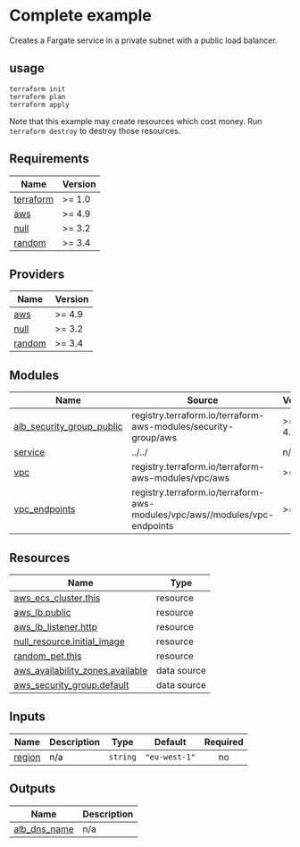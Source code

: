 # Complete example

Creates a Fargate service in a private subnet with a public load balancer.

## usage

```
terraform init
terraform plan
terraform apply
```

Note that this example may create resources which cost money. Run `terraform destroy` to destroy those resources.

<!-- BEGINNING OF PRE-COMMIT-TERRAFORM DOCS HOOK -->
## Requirements

| Name | Version |
|------|---------|
| <a name="requirement_terraform"></a> [terraform](#requirement\_terraform) | >= 1.0 |
| <a name="requirement_aws"></a> [aws](#requirement\_aws) | >= 4.9 |
| <a name="requirement_null"></a> [null](#requirement\_null) | >= 3.2 |
| <a name="requirement_random"></a> [random](#requirement\_random) | >= 3.4 |

## Providers

| Name | Version |
|------|---------|
| <a name="provider_aws"></a> [aws](#provider\_aws) | >= 4.9 |
| <a name="provider_null"></a> [null](#provider\_null) | >= 3.2 |
| <a name="provider_random"></a> [random](#provider\_random) | >= 3.4 |

## Modules

| Name | Source | Version |
|------|--------|---------|
| <a name="module_alb_security_group_public"></a> [alb\_security\_group\_public](#module\_alb\_security\_group\_public) | registry.terraform.io/terraform-aws-modules/security-group/aws | >= 4.17 |
| <a name="module_service"></a> [service](#module\_service) | ../../ | n/a |
| <a name="module_vpc"></a> [vpc](#module\_vpc) | registry.terraform.io/terraform-aws-modules/vpc/aws | >= 4.0 |
| <a name="module_vpc_endpoints"></a> [vpc\_endpoints](#module\_vpc\_endpoints) | registry.terraform.io/terraform-aws-modules/vpc/aws//modules/vpc-endpoints | >= 4.0 |

## Resources

| Name | Type |
|------|------|
| [aws_ecs_cluster.this](https://registry.terraform.io/providers/hashicorp/aws/latest/docs/resources/ecs_cluster) | resource |
| [aws_lb.public](https://registry.terraform.io/providers/hashicorp/aws/latest/docs/resources/lb) | resource |
| [aws_lb_listener.http](https://registry.terraform.io/providers/hashicorp/aws/latest/docs/resources/lb_listener) | resource |
| [null_resource.initial_image](https://registry.terraform.io/providers/hashicorp/null/latest/docs/resources/resource) | resource |
| [random_pet.this](https://registry.terraform.io/providers/hashicorp/random/latest/docs/resources/pet) | resource |
| [aws_availability_zones.available](https://registry.terraform.io/providers/hashicorp/aws/latest/docs/data-sources/availability_zones) | data source |
| [aws_security_group.default](https://registry.terraform.io/providers/hashicorp/aws/latest/docs/data-sources/security_group) | data source |

## Inputs

| Name | Description | Type | Default | Required |
|------|-------------|------|---------|:--------:|
| <a name="input_region"></a> [region](#input\_region) | n/a | `string` | `"eu-west-1"` | no |

## Outputs

| Name | Description |
|------|-------------|
| <a name="output_alb_dns_name"></a> [alb\_dns\_name](#output\_alb\_dns\_name) | n/a |
<!-- END OF PRE-COMMIT-TERRAFORM DOCS HOOK -->
